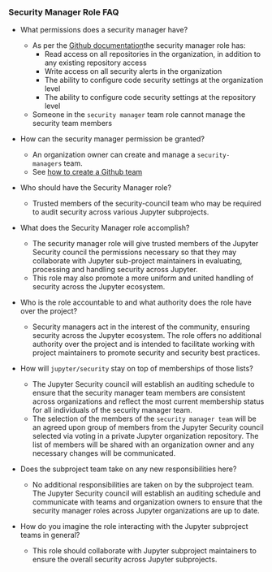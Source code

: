 ### Security Manager Role FAQ

- What permissions does a security manager have?
	- As per the [Github documentation](https://docs.github.com/en/organizations/managing-peoples-access-to-your-organization-with-roles/managing-security-managers-in-your-organization)the security manager role has:
		- Read access on all repositories in the organization, in addition to any existing repository access
		- Write access on all security alerts in the organization
		- The ability to configure code security settings at the organization level
		- The ability to configure code security settings at the repository level
	- Someone in the `security manager` team role cannot manage the security team members

- How can the security manager permission be granted?
	- An organization owner can create and manage a `security-managers` team.
	- See [how to create a Github team](https://docs.github.com/en/organizations/organizing-members-into-teams/creating-a-team)

- Who should have the Security Manager role?
	- Trusted members of the security-council team who may be required to audit security across various Jupyter subprojects.

- What does the Security Manager role accomplish? 
	- The security manager role will give trusted members of the Jupyter Security council the permissions necessary so that they may collaborate with Jupyter sub-project maintainers in evaluating, processing and handling security across Jupyter.
	- This role may also promote a more uniform and united handling of security across the Jupyter ecosystem.  

- Who is the role accountable to and what authority does the role have over the project?
	- Security managers act in the interest of the community, ensuring security across the Jupyter ecosystem. The role offers no additional authority over the project and is intended to facilitate working with project maintainers to promote security and security best practices.

- How will `jupyter/security` stay on top of memberships of those lists?
	- The Jupyter Security council will establish an auditing schedule to ensure that the security manager team members are consistent across organizations and reflect the most current membership status for all individuals of the security manager team. 
	- The selection of the members of the `security manager team` will be an agreed upon group of members from the Jupyter Security council selected via voting in a private Jupyter organization repository. The list of members will be shared with an organization owner and any necessary changes will be communicated. 

- Does the subproject team take on any new responsibilities here?
	- No additional responsibilities are taken on by the subproject team. The Jupyter Security council will establish an auditing schedule and communicate with teams and organization owners to ensure that the security manager roles across Jupyter organizations are up to date.

- How do you imagine the role interacting with the Jupyter subproject teams in general?
	- This role should collaborate with Jupyter subproject maintainers to ensure the overall security across Jupyter subprojects.